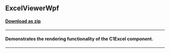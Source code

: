 ## ExcelViewerWpf
#### [Download as zip](https://grapecity.github.io/DownGit/#/home?url=https://github.com/GrapeCity/ComponentOne-Service-Components-Samples/tree/master/Excel/WPF/ExcelViewerWpf)
____
#### Demonstrates the rendering functionality of the C1Excel component.
____
